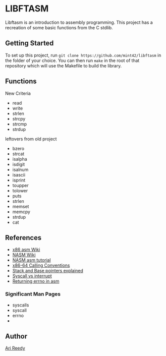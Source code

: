 # LIBFTASM

Libftasm is an introduction to assembly programming. This project has a recreation of some basic functions from the C stdlib.

## Getting Started

To set up this project, run `git clone https://github.com/mint42/libftasm` in the folder of your choice. You can then run `make` in the root of that repository which will use the Makefile to build the library.

## Functions

New Criteria

- read
- write
- strlen
- strcpy
- strcmp
- strdup

leftovers from old project

- bzero
- strcat
- isalpha
- isdigit
- isalnum
- isascii
- isprint
- toupper
- tolower
- puts
- strlen
- memset
- memcpy
- strdup
- cat

## References 

- [x86 asm Wiki](https://en.wikipedia.org/wiki/X86_assembly_language)
- [NASM Wiki](https://en.wikipedia.org/wiki/Netwide_Assembler)
- [NASM asm tutorial](https://www.tutorialspoint.com/assembly_programming/assembly_memory_segments.htm)
- [x86-64 Calling Conventions](https://aaronbloomfield.github.io/pdr/book/x86-64bit-ccc-chapter.pdf)
- [Stack and Base pointers explained](https://stackoverflow.com/questions/1395591/what-is-exactly-the-base-pointer-and-stack-pointer-to-what-do-they-point)
- [Syscall vs interrupt](https://reverseengineering.stackexchange.com/questions/16702/difference-between-int-0x80-and-syscall)
- [Returning errno in asm](https://stackoverflow.com/questions/15304829/how-to-return-errno-in-assembly)

### Significant Man Pages
- syscalls
- syscall
- errno
- 


## Author

[Ari Reedy](https://github.com/mint42/)

